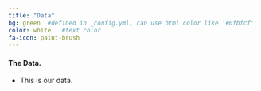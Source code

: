 ```yaml
---
title: "Data"
bg: green  #defined in _config.yml, can use html color like '#0fbfcf'
color: white   #text color
fa-icon: paint-brush
---
```


#### The Data.

* This is our data.